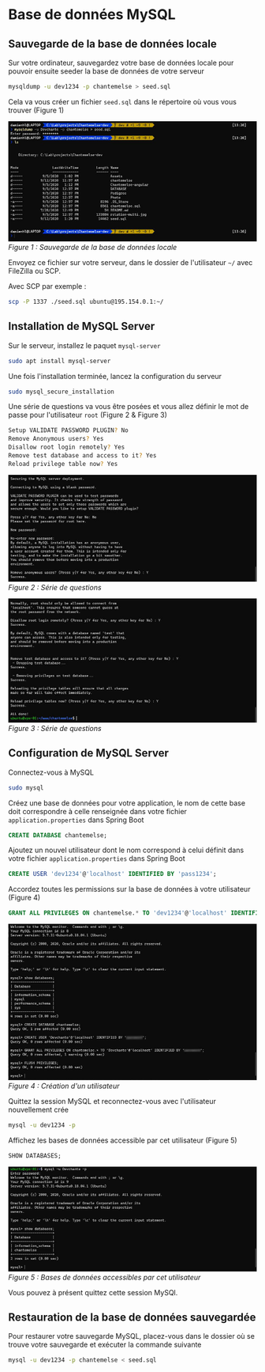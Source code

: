 # Base de données MySQL

## Sauvegarde de la base de données locale

Sur votre ordinateur, sauvegardez votre base de données locale pour pouvoir ensuite seeder la base de données de votre serveur
``` bash
mysqldump -u dev1234 -p chantemelse > seed.sql
```

Cela va vous créer un fichier `seed.sql` dans le répertoire où vous vous trouver (Figure 1)

![Sauvegarde de la base de données locale](src/guide/images/save_database.jpg)
*Figure 1 : Sauvegarde de la base de données locale*

Envoyez ce fichier sur votre serveur, dans le dossier de l'utilisateur `~/` avec FileZilla ou SCP.

Avec SCP par exemple :
``` bash
scp -P 1337 ./seed.sql ubuntu@195.154.0.1:~/
```

## Installation de MySQL Server

Sur le serveur, installez le paquet `mysql-server`
``` bash
sudo apt install mysql-server
```

Une fois l'installation terminée, lancez la configuration du serveur
``` bash
sudo mysql_secure_installation
```

Une série de questions va vous être posées et vous allez définir le mot de passe pour l'utilisateur `root` (Figure 2 & Figure 3)
``` bash
Setup VALIDATE PASSWORD PLUGIN? No
Remove Anonymous users? Yes
Disallow root login remotely? Yes
Remove test database and access to it? Yes
Reload privilege table now? Yes
```

![Série de questions](src/guide/images/secure_mysql_1.jpg)
*Figure 2 : Série de questions*

![Série de questions](src/guide/images/secure_mysql_2.jpg)
*Figure 3 : Série de questions*

## Configuration de MySQL Server

Connectez-vous à MySQL
``` bash
sudo mysql
```

Créez une base de données pour votre application, le nom de cette base doit correspondre à celle renseignée dans votre fichier `application.properties` dans Spring Boot
``` sql
CREATE DATABASE chantemelse;
```

Ajoutez un nouvel utilisateur dont le nom correspond à celui définit dans votre fichier `application.properties` dans Spring Boot
``` sql
CREATE USER 'dev1234'@'localhost' IDENTIFIED BY 'pass1234';
```

Accordez toutes les permissions sur la base de données à votre utilisateur (Figure 4)
``` sql
GRANT ALL PRIVILEGES ON chantemelse.* TO 'dev1234'@'localhost' IDENTIFIED BY 'pass1234';
```

![Création d'un utilisateur](./images/config_mysql.jpg)
*Figure 4 : Création d'un utilisateur*

Quittez la session MySQL et reconnectez-vous avec l'utilisateur nouvellement crée
``` bash
mysql -u dev1234 -p
```

Affichez les bases de données accessible par cet utilisateur (Figure 5)
``` sql
SHOW DATABASES;
```

![Bases de données accessibles par cet utilisateur](./images/login_mysql.jpg)
*Figure 5 : Bases de données accessibles par cet utilisateur*

Vous pouvez à présent quittez cette session MySQl.

## Restauration de la base de données sauvegardée   
 
Pour restaurer votre sauvegarde MySQL, placez-vous dans le dossier où se trouve votre sauvegarde et exécuter la commande suivante
``` bash
mysql -u dev1234 -p chantemelse < seed.sql
```
